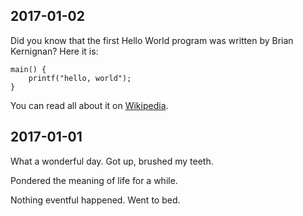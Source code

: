 2017-01-02
----------

Did you know that the first Hello World program was written by Brian Kernignan?
Here it is:

    main() {
        printf("hello, world");
    }

You can read all about it on [Wikipedia][1].

[1]: https://en.wikipedia.org/wiki/%22Hello,_World!%22_program#History

2017-01-01
----------

What a wonderful day. Got up, brushed my teeth. 

Pondered the meaning of life for a while.

Nothing eventful happened. Went to bed.
